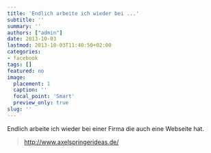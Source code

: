 ```yaml
---
title: 'Endlich arbeite ich wieder bei ...'
subtitle: ''
summary: ''
authors: ["admin"]
date: 2013-10-03
lastmod: 2013-10-03T11:40:50+02:00
categories:
- facebook
tags: []
featured: no
image:
  placement: 1
  caption: ''
  focal_point: 'Smart'
  preview_only: true
slug: ''
---
```

Endlich arbeite ich wieder bei einer Firma die auch eine Webseite hat.
> http://www.axelspringerideas.de/

